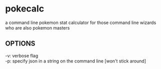 # pokecalc
a command line pokemon stat calculator for those command line wizards who are also pokemon masters
## OPTIONS
-v: verbose flag  
-p: specify json in a string on the command line [won't stick around]  
